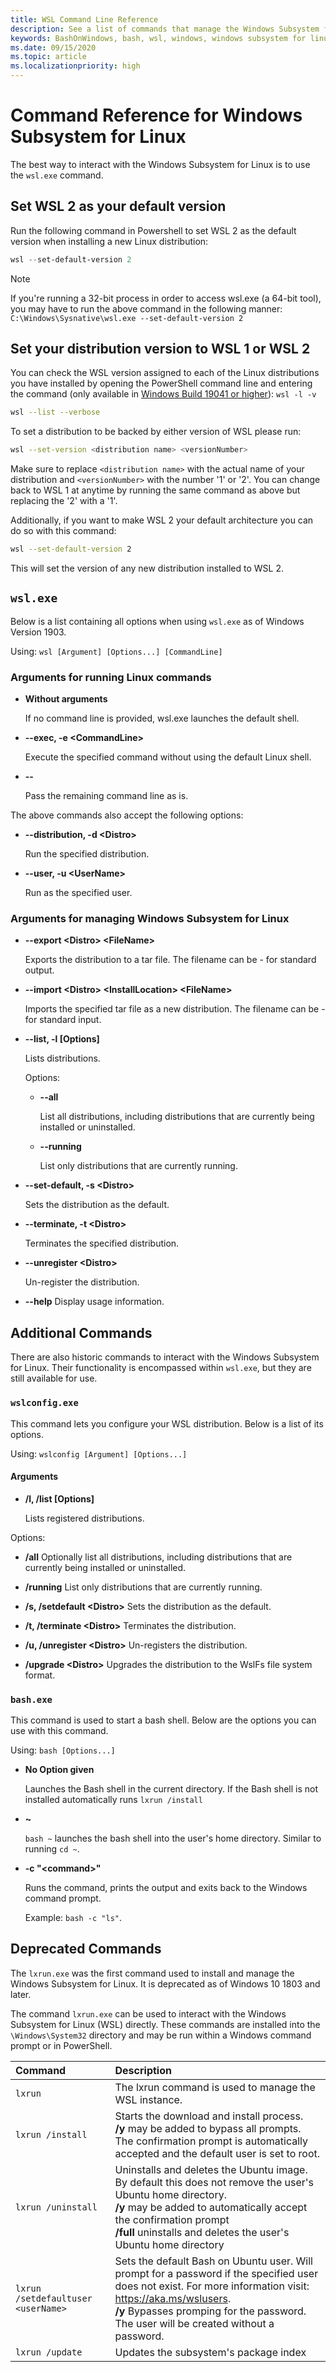 ```yaml
---
title: WSL Command Line Reference
description: See a list of commands that manage the Windows Subsystem for Linux, such as arguments for running Linux commands.
keywords: BashOnWindows, bash, wsl, windows, windows subsystem for linux, windowssubsystem, ubuntu
ms.date: 09/15/2020
ms.topic: article
ms.localizationpriority: high
---
```



# Command Reference for Windows Subsystem for Linux

The best way to interact with the Windows Subsystem for Linux is to use the `wsl.exe` command.

## Set WSL 2 as your default version

Run the following command in Powershell to set WSL 2 as the default version when installing a new Linux distribution:

```powershell
wsl --set-default-version 2
```
> [!NOTE]
> If you're running a 32-bit process in order to access wsl.exe (a 64-bit tool), you may have to run the above command in the following manner: `C:\Windows\Sysnative\wsl.exe --set-default-version 2`

## Set your distribution version to WSL 1 or WSL 2

You can check the WSL version assigned to each of the Linux distributions you have installed by opening the PowerShell command line and entering the command (only available in [Windows Build 19041 or higher](ms-settings:windowsupdate)): `wsl -l -v`

```bash
wsl --list --verbose
```

To set a distribution to be backed by either version of WSL please run:

```bash
wsl --set-version <distribution name> <versionNumber>
```

Make sure to replace `<distribution name>` with the actual name of your distribution and `<versionNumber>` with the number '1' or '2'. You can change back to WSL 1 at anytime by running the same command as above but replacing the '2' with a '1'.

Additionally, if you want to make WSL 2 your default architecture you can do so with this command:

```bash
wsl --set-default-version 2
```

This will set the version of any new distribution installed to WSL 2.

## `wsl.exe`

Below is a list containing all options when using `wsl.exe` as of Windows Version 1903.

Using: `wsl [Argument] [Options...] [CommandLine]`

### Arguments for running Linux commands

* **Without arguments**

  If no command line is provided, wsl.exe launches the default shell.

* **--exec, -e \<CommandLine>**
  
  Execute the specified command without using the default Linux shell.

* **--**
  
  Pass the remaining command line as is.

The above commands also accept the following options:

* **--distribution, -d \<Distro>**

  Run the specified distribution.

* **--user, -u \<UserName>**

  Run as the specified user.

### Arguments for managing Windows Subsystem for Linux

* **--export \<Distro> \<FileName>**
  
  Exports the distribution to a tar file. The filename can be - for standard output.

* **--import \<Distro> \<InstallLocation> \<FileName>**
  
  Imports the specified tar file as a new distribution. The filename can be - for standard input.

* **--list, -l [Options]**
  
  Lists distributions.

  Options:
  * **--all**

    List all distributions, including distributions that are currently being installed or uninstalled.

  * **--running**

    List only distributions that are currently running.

* **--set-default, -s \<Distro>**
  
  Sets the distribution as the default.

* **--terminate, -t \<Distro>**
  
  Terminates the specified distribution.

* **--unregister \<Distro>**
  
  Un-register the distribution.

* **--help**
  Display usage information.

## Additional Commands

There are also historic commands to interact with the Windows Subsystem for Linux. Their functionality is encompassed within `wsl.exe`, but they are still available for use.

### `wslconfig.exe`

This command lets you configure your WSL distribution. Below is a list of its options.

Using: `wslconfig [Argument] [Options...]`

#### Arguments

* **/l, /list [Options]**
  
  Lists registered distributions.
  
Options:

* **/all**
      Optionally list all distributions, including distributions that are currently being installed or uninstalled.

* **/running**
      List only distributions that are currently running.

* **/s, /setdefault \<Distro>** 
  Sets the distribution as the default.

* **/t, /terminate \<Distro>** 
  Terminates the distribution.

* **/u, /unregister \<Distro>**
  Un-registers the distribution.

* **/upgrade \<Distro>**
  Upgrades the distribution to the WslFs file system format.

### `bash.exe`

This command is used to start a bash shell. Below are the options you can use with this command.

Using: `bash [Options...]`

* **No Option given**
  
  Launches the Bash shell in the current directory. If the Bash shell is not installed automatically runs `lxrun /install`

* **~**
  
  `bash ~` launches the bash shell into the user's home directory.  Similar to running `cd ~`.

* **-c "\<command>"**
  
  Runs the command, prints the output and exits back to the Windows command prompt.

  Example:  `bash -c "ls"`.

## Deprecated Commands

The `lxrun.exe` was the first command used to install and manage the Windows Subsystem for Linux. It is deprecated as of Windows 10 1803 and later.

The command `lxrun.exe` can be used to interact with the Windows Subsystem for Linux (WSL) directly.  These commands are installed into the `\Windows\System32` directory and may be run within a Windows command prompt or in PowerShell.

| Command                     | Description                     |
|:----------------------------|:---------------------------|
| `lxrun`                     | The lxrun command is used to manage the WSL instance. |
| `lxrun /install`            | Starts the download and install process. <br/> **/y** may be added to bypass all prompts.  The confirmation prompt is automatically accepted and the default user is set to root.          |
| `lxrun /uninstall`          | Uninstalls and deletes the Ubuntu image.  By default this does not remove the user's Ubuntu home directory. <br/> **/y** may be added to automatically accept the confirmation prompt <br/>**/full** uninstalls and deletes the user's Ubuntu home directory         |
| `lxrun /setdefaultuser <userName>`     | Sets the default Bash on Ubuntu user. Will prompt for a password if the specified user does not exist.  For more information visit: https://aka.ms/wslusers. <br/> **/y** Bypasses promping for the password.  The user will be created without a password.|
| `lxrun /update`            | Updates the subsystem's package index          |
